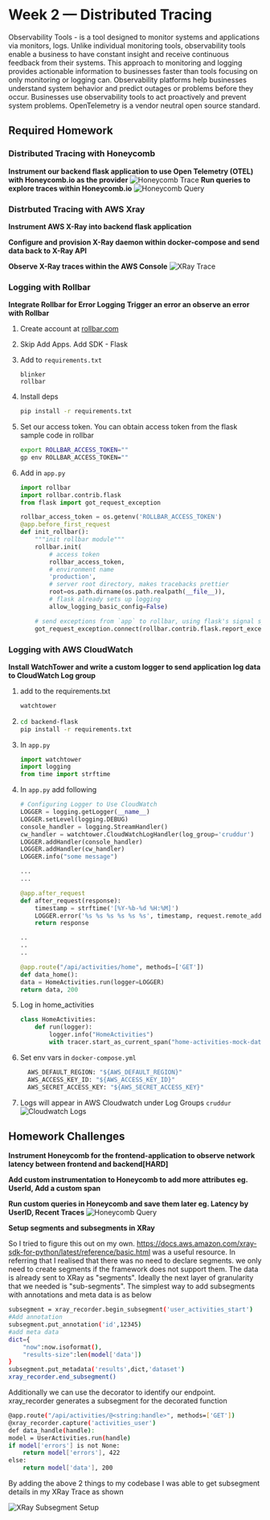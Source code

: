 # Week 2 — Distributed Tracing

Observability Tools - is a tool designed to monitor systems and applications via monitors, logs. Unlike individual monitoring tools, observability tools enable a business to have constant insight and receive continuous feedback from their systems. This approach to monitoring and logging provides actionable information to businesses faster than tools focusing on only monitoring or logging can. Observability platforms help businesses understand system behavior and predict outages or problems before they occur. Businesses use observability tools to act proactively and prevent system problems.
OpenTelemetry is a vendor neutral open source standard.

## **Required Homework**

### **Distributed Tracing with Honeycomb**
**Instrument our backend flask application to use Open Telemetry (OTEL) with Honeycomb.io as the provider**
    ![Honeycomb Trace](/journal/images/Week2-Backend_Trace_Honeycomb.png)
**Run queries to explore traces within Honeycomb.io**
    ![Honeycomb Query](/journal/images/Week2-Query_Honeycomb.png)

### **Distrbuted Tracing with AWS Xray**

**Instrument AWS X-Ray into backend flask application**

**Configure and provision X-Ray daemon within docker-compose and send data back to X-Ray API**

**Observe X-Ray traces within the AWS Console**
    ![XRay Trace](/journal/images/Week2-XRay%20Trace.png)

### **Logging with Rollbar**

**Integrate Rollbar for Error Logging**
**Trigger an error an observe an error with Rollbar**
1. Create account at [rollbar.com](https://rollbar.com)
2. Skip Add Apps. Add SDK - Flask
3. Add to `requirements.txt`
    ```
    blinker
    rollbar
    ```
4. Install deps
    ```sh
    pip install -r requirements.txt
    ```
5. Set our access token. You can obtain access token from the flask sample code in rollbar
    ```sh
    export ROLLBAR_ACCESS_TOKEN=""
    gp env ROLLBAR_ACCESS_TOKEN=""
    ```
6. Add in `app.py`

    ```py
    import rollbar
    import rollbar.contrib.flask
    from flask import got_request_exception
    ```

    ```py
    rollbar_access_token = os.getenv('ROLLBAR_ACCESS_TOKEN')
    @app.before_first_request
    def init_rollbar():
        """init rollbar module"""
        rollbar.init(
            # access token
            rollbar_access_token,
            # environment name
            'production',
            # server root directory, makes tracebacks prettier
            root=os.path.dirname(os.path.realpath(__file__)),
            # flask already sets up logging
            allow_logging_basic_config=False)

        # send exceptions from `app` to rollbar, using flask's signal system.
        got_request_exception.connect(rollbar.contrib.flask.report_exception, app)
    ```



### **Logging with AWS CloudWatch**
**Install WatchTower and write a custom logger to send application log data to CloudWatch Log group**
1. add to the requirements.txt
    ```sh
    watchtower
    ```
2. 
    ```sh
    cd backend-flask
    pip install -r requirements.txt
    ```
3. In `app.py`
    ```py
    import watchtower
    import logging
    from time import strftime
    ```
4.  In `app.py` add following
    ```py
    # Configuring Logger to Use CloudWatch
    LOGGER = logging.getLogger(__name__)
    LOGGER.setLevel(logging.DEBUG)
    console_handler = logging.StreamHandler()
    cw_handler = watchtower.CloudWatchLogHandler(log_group='cruddur')
    LOGGER.addHandler(console_handler)
    LOGGER.addHandler(cw_handler)
    LOGGER.info("some message")

    ...
    ...

    @app.after_request
    def after_request(response):
        timestamp = strftime('[%Y-%b-%d %H:%M]')
        LOGGER.error('%s %s %s %s %s %s', timestamp, request.remote_addr, request.method, request.scheme, request.full_path, response.status)
        return response

    ..
    ..
    ..

    @app.route("/api/activities/home", methods=['GET'])
    def data_home():
    data = HomeActivities.run(logger=LOGGER)
    return data, 200
    ```
5.  Log in home_activities
    ```py
    class HomeActivities:
        def run(logger):
            logger.info("HomeActivities")
            with tracer.start_as_current_span("home-activities-mock-data"):

    ```
6. Set env vars in `docker-compose.yml`
    ```py
      AWS_DEFAULT_REGION: "${AWS_DEFAULT_REGION}"
      AWS_ACCESS_KEY_ID: "${AWS_ACCESS_KEY_ID}"
      AWS_SECRET_ACCESS_KEY: "${AWS_SECRET_ACCESS_KEY}"
    ```
7. Logs will appear in AWS Cloudwatch under Log Groups `cruddur`
    ![Cloudwatch Logs](/journal/images/Week2-CloudWatchLogs.png)


## Homework Challenges
**Instrument Honeycomb for the frontend-application to observe network latency between frontend and backend[HARD]**

**Add custom instrumentation to Honeycomb to add more attributes eg. UserId, Add a custom span**

**Run custom queries in Honeycomb and save them later eg. Latency by UserID, Recent Traces**
    ![Honeycomb Query](/journal/images/Week2-SaveQuery_Honeycomb.io.png)

**Setup segments and subsegments in XRay**
  
So I tried to figure this out on my own. https://docs.aws.amazon.com/xray-sdk-for-python/latest/reference/basic.html was a useful resource. In referring that I realised that there was no need to declare segments. we only need to create segments if the framework does not support them. The data is already sent to XRay as "segments". Ideally the next layer of granularity that we needed is "sub-segments". The simplest way to add subsegments with annotations and meta data is as below

```sh
subsegment = xray_recorder.begin_subsegment('user_activities_start')
#Add annotation
subsegment.put_annotation('id',12345)
#add meta data
dict={
    "now":now.isoformat(),
    "results-size":len(model['data'])
}
subsegment.put_metadata('results',dict,'dataset')
xray_recorder.end_subsegment()
```

Additionally we can use the decorator to identify our endpoint. xray_recorder generates a subsegment for the decorated function

```sh
@app.route("/api/activities/@<string:handle>", methods=['GET'])
@xray_recorder.capture('activities_user')
def data_handle(handle):
model = UserActivities.run(handle)
if model['errors'] is not None:
    return model['errors'], 422
else:
    return model['data'], 200

```

By adding the above 2 things to my codebase I was able to get subsegment details in my XRay Trace as shown

![XRay Subsegment Setup](/journal/images/Week2-XRaySubSegment.png)


    
